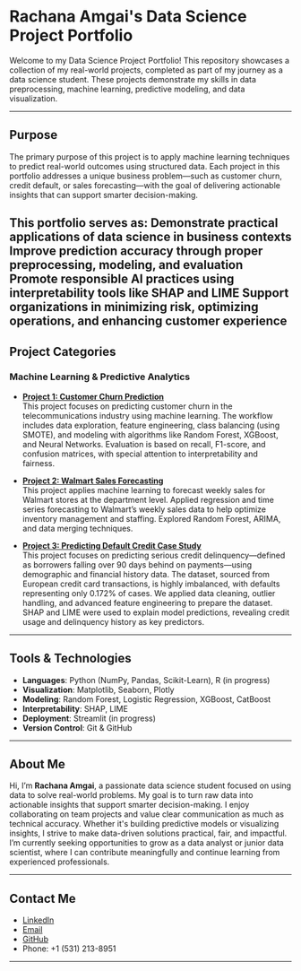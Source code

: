 #  Rachana Amgai's Data Science Project Portfolio

Welcome to my Data Science Project Portfolio! This repository showcases a collection of my real-world projects, completed as part of my journey as a data science student. These projects demonstrate my skills in data preprocessing, machine learning, predictive modeling, and data visualization.

---

## Purpose
The primary purpose of this project is to apply machine learning techniques to predict real-world outcomes using structured data. Each project in this portfolio addresses a unique business problem—such as customer churn, credit default, or sales forecasting—with the goal of delivering actionable insights that can support smarter decision-making.

This portfolio serves as:
Demonstrate practical applications of data science in business contexts
Improve prediction accuracy through proper preprocessing, modeling, and evaluation
Promote responsible AI practices using interpretability tools like SHAP and LIME
Support organizations in minimizing risk, optimizing operations, and enhancing customer experience
---

##  Project Categories

### Machine Learning & Predictive Analytics

- **[Project 1: Customer Churn Prediction](https://github.com/RachanaAmgai/Project1-Predicting-Customer-Churn)**  
 This project focuses on predicting customer churn in the telecommunications industry using machine learning. The workflow includes data exploration, feature engineering, class balancing (using SMOTE), and modeling with algorithms like Random Forest, XGBoost, and Neural Networks. Evaluation is based on recall, F1-score, and confusion matrices, with special attention to interpretability and fairness.

- **[Project 2: Walmart Sales Forecasting](https://github.com/RachanaAmgai/Project2-walmart-sales-prediction)**  
  This project applies machine learning to forecast weekly sales for Walmart stores at the department level. Applied regression and time series forecasting to Walmart’s weekly sales data to help optimize inventory management and staffing. Explored Random Forest, ARIMA, and data merging techniques.

- **[Project 3: Predicting Default Credit Case Study](https://github.com/RachanaAmgai/Project3-Predicting-Default-Credit-Case-Study)**  
 This project focuses on predicting serious credit delinquency—defined as borrowers falling over 90 days behind on payments—using demographic and financial history data. The dataset, sourced from European credit card transactions, is highly imbalanced, with defaults representing only 0.172% of cases. We applied data cleaning, outlier handling, and advanced feature engineering to prepare the dataset. SHAP and LIME were used to explain model predictions, revealing credit usage and delinquency history as key predictors.

---

## Tools & Technologies

- **Languages**: Python (NumPy, Pandas, Scikit-Learn), R (in progress)
- **Visualization**: Matplotlib, Seaborn, Plotly
- **Modeling**: Random Forest, Logistic Regression, XGBoost, CatBoost
- **Interpretability**: SHAP, LIME
- **Deployment**: Streamlit (in progress)
- **Version Control**: Git & GitHub

---

##  About Me

Hi, I’m **Rachana Amgai**, a passionate data science student focused on using data to solve real-world problems. My goal is to turn raw data into actionable insights that support smarter decision-making. I enjoy collaborating on team projects and value clear communication as much as technical accuracy. Whether it's building predictive models or visualizing insights, I strive to make data-driven solutions practical, fair, and impactful. I’m currently seeking opportunities to grow as a data analyst or junior data scientist, where I can contribute meaningfully and continue learning from experienced professionals.

---

##  Contact Me

-  [LinkedIn](https://linkedin.com/in/rachana-amgai-06800a1b3)  
-  [Email](mailto:rachanaamgai@gmail.com)  
-  [GitHub](https://github.com/RachanaAmgai)  
-  Phone: +1 (531) 213-8951  

---
